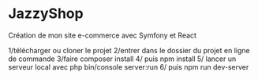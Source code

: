 # JazzyShop
Création de mon site e-commerce avec Symfony et React

1/télécharger ou cloner le projet 
2/entrer dans le dossier du projet en ligne de  commande
3/faire composer install 
4/ puis npm install
5/ lancer un serveur local avec php bin/console server:run
6/ puis npm run dev-server 


